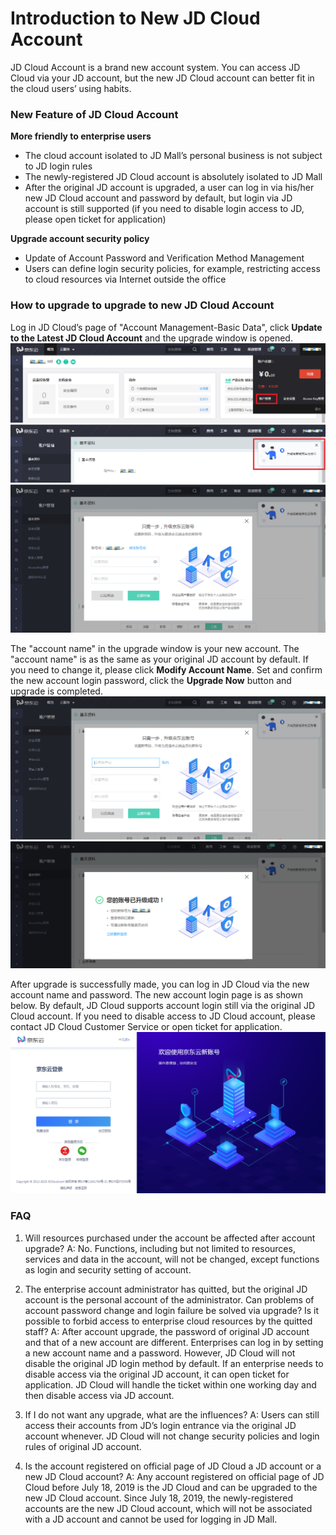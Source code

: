 # Introduction to New JD Cloud Account

JD Cloud Account is a brand new account system. You can access JD Cloud via your JD account, but the new JD Cloud account can better fit in the cloud users’ using habits.

### New Feature of JD Cloud Account

**More friendly to enterprise users**

* The cloud account isolated to JD Mall’s personal business is not subject to JD login rules
* The newly-registered JD Cloud account is absolutely isolated to JD Mall
* After the original JD account is upgraded, a user can log in via his/her new JD Cloud account and password by default, but login via JD account is still supported (if you need to disable login access to JD, please open ticket for application)

**Upgrade account security policy**

* Update of Account Password and Verification Method Management
* Users can define login security policies, for example, restricting access to cloud resources via Internet outside the office

### How to upgrade to upgrade to new JD Cloud Account

Log in JD Cloud’s page of "Account Management-Basic Data", click **Update to the Latest JD Cloud Account** and the upgrade window is opened.
![](../../../image/User/Account-Mgmt/Accout-Card.png)
![](../../../image/User/Account-Mgmt/UC-Upgrade.png)
![](../../../image/User/Account-Mgmt/Upgrade-Window.png)

The "account name" in the upgrade window is your new account. The "account name" is as the same as your original JD account by default. If you need to change it, please click **Modify Account Name**.
Set and confirm the new account login password, click the **Upgrade Now** button and upgrade is completed.
![](../../../image/User/Account-Mgmt/UC-Upgrade2.png)
![](../../../image/User/Account-Mgmt/Upgrade-Success.PNG)

After upgrade is successfully made, you can log in JD Cloud via the new account name and password. The new account login page is as shown below.
By default, JD Cloud supports account login still via the original JD Cloud account. If you need to disable access to JD Cloud account, please contact JD Cloud Customer Service or open ticket for application.
![](../../../image/User/Account-Mgmt/log1-1030.PNG)

### FAQ

1. Will resources purchased under the account be affected after account upgrade?
A: No. Functions, including but not limited to resources, services and data in the account, will not be changed, except functions as login and security setting of account.

2. The enterprise account administrator has quitted, but the original JD account is the personal account of the administrator. Can problems of account password change and login failure be solved via upgrade? Is it possible to forbid access to enterprise cloud resources by the quitted staff?
A: After account upgrade, the password of original JD account and that of a new account are different. Enterprises can log in by setting a new account name and a password. However, JD Cloud will not disable the original JD login method by default. If an enterprise needs to disable access via the original JD account, it can open ticket for application. JD Cloud will handle the ticket within one working day and then disable access via JD account.

3. If I do not want any upgrade, what are the influences?
A: Users can still access their accounts from JD’s login entrance via the original JD account whenever. JD Cloud will not change security policies and login rules of original JD account.

4. Is the account registered on official page of JD Cloud a JD account or a new JD Cloud account?
A: Any account registered on official page of JD Cloud before July 18, 2019 is the JD Cloud and can be upgraded to the new JD Cloud account. Since July 18, 2019, the newly-registered accounts are the new JD Cloud account, which will not be associated with a JD account and cannot be used for logging in JD Mall.
